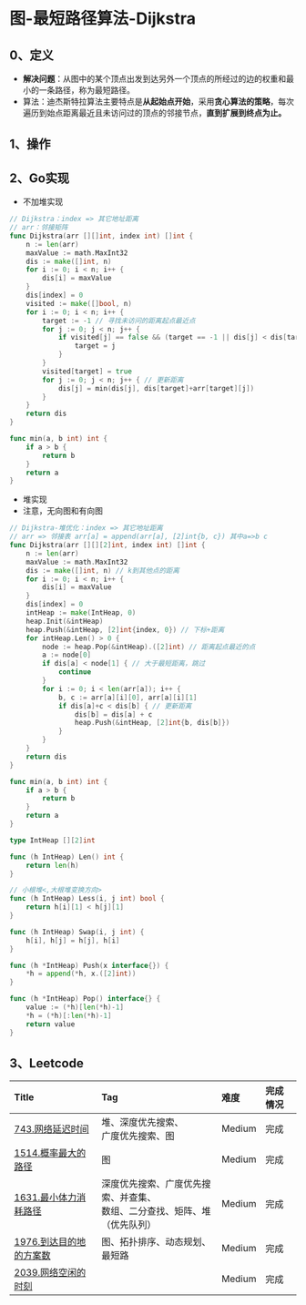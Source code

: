 # 图-最短路径算法-Dijkstra

## 0、定义

- **解决问题**：从图中的某个顶点出发到达另外一个顶点的所经过的边的权重和最小的一条路径，称为最短路径。
- 算法：迪杰斯特拉算法主要特点是**从起始点开始**，采用**贪心算法的策略**，每次遍历到始点距离最近且未访问过的顶点的邻接节点，**直到扩展到终点为止。**

## 1、操作

## 2、Go实现

- 不加堆实现

```go
// Dijkstra：index => 其它地址距离
// arr：邻接矩阵
func Dijkstra(arr [][]int, index int) []int {
	n := len(arr)
	maxValue := math.MaxInt32
	dis := make([]int, n)
	for i := 0; i < n; i++ {
		dis[i] = maxValue
	}
	dis[index] = 0
	visited := make([]bool, n)
	for i := 0; i < n; i++ {
		target := -1 // 寻找未访问的距离起点最近点
		for j := 0; j < n; j++ {
			if visited[j] == false && (target == -1 || dis[j] < dis[target]) {
				target = j
			}
		}
		visited[target] = true
		for j := 0; j < n; j++ { // 更新距离
			dis[j] = min(dis[j], dis[target]+arr[target][j])
		}
	}
	return dis
}

func min(a, b int) int {
	if a > b {
		return b
	}
	return a
}
```

- 堆实现
- 注意，无向图和有向图

```go
// Dijkstra-堆优化：index => 其它地址距离
// arr => 邻接表 arr[a] = append(arr[a], [2]int{b, c}) 其中a=>b c
func Dijkstra(arr [][][2]int, index int) []int {
	n := len(arr)
	maxValue := math.MaxInt32
	dis := make([]int, n) // k到其他点的距离
	for i := 0; i < n; i++ {
		dis[i] = maxValue
	}
	dis[index] = 0
	intHeap := make(IntHeap, 0)
	heap.Init(&intHeap)
	heap.Push(&intHeap, [2]int{index, 0}) // 下标+距离
	for intHeap.Len() > 0 {
		node := heap.Pop(&intHeap).([2]int) // 距离起点最近的点
		a := node[0]
		if dis[a] < node[1] { // 大于最短距离，跳过
			continue
		}
		for i := 0; i < len(arr[a]); i++ {
			b, c := arr[a][i][0], arr[a][i][1]
			if dis[a]+c < dis[b] { // 更新距离
				dis[b] = dis[a] + c
				heap.Push(&intHeap, [2]int{b, dis[b]})
			}
		}
	}
	return dis
}

func min(a, b int) int {
	if a > b {
		return b
	}
	return a
}

type IntHeap [][2]int

func (h IntHeap) Len() int {
	return len(h)
}

// 小根堆<,大根堆变换方向>
func (h IntHeap) Less(i, j int) bool {
	return h[i][1] < h[j][1]
}

func (h IntHeap) Swap(i, j int) {
	h[i], h[j] = h[j], h[i]
}

func (h *IntHeap) Push(x interface{}) {
	*h = append(*h, x.([2]int))
}

func (h *IntHeap) Pop() interface{} {
	value := (*h)[len(*h)-1]
	*h = (*h)[:len(*h)-1]
	return value
}
```

## 3、Leetcode

| Title                                                                                   | Tag                                        | 难度     | 完成情况 |
|:----------------------------------------------------------------------------------------|:-------------------------------------------|:-------|:-----|
| [743.网络延迟时间](https://leetcode.cn/problems/network-delay-time/)                          | 堆、深度优先搜索、<br />广度优先搜索、图                    | Medium | 完成   |
| [1514.概率最大的路径](https://leetcode.cn/problems/path-with-maximum-probability/)             | 图                                          | Medium | 完成   |
| [1631.最小体力消耗路径](https://leetcode.cn/problems/path-with-minimum-effort/)                 | 深度优先搜索、广度优先搜索、并查集、<br />数组、二分查找、矩阵、堆（优先队列） | Medium | 完成   |
| [1976.到达目的地的方案数](https://leetcode.cn/problems/number-of-ways-to-arrive-at-destination/) | 图、拓扑排序、动态规划、最短路                            | Medium | 完成   |
| [2039.网络空闲的时刻](https://leetcode.cn/problems/the-time-when-the-network-becomes-idle/)    |                                            | Medium | 完成   |